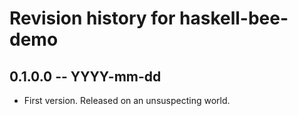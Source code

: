 # Revision history for haskell-bee-demo

## 0.1.0.0 -- YYYY-mm-dd

* First version. Released on an unsuspecting world.
